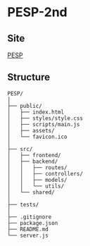# PESP-2nd
## Site
[PESP](https://userxv2.github.io/PESP-2nd/public/)
## Structure
```
PESP/
│
├── public/
│   ├── index.html
│   ├── styles/style.css
│   ├── scripts/main.js
│   ├── assets/
│   └── favicon.ico
│
├── src/
│   ├── frontend/
│   ├── backend/
│   │   ├── routes/
│   │   ├── controllers/
│   │   ├── models/
│   │   └── utils/
│   └── shared/
│
├── tests/
│
├── .gitignore
├── package.json
├── README.md
└── server.js
```
